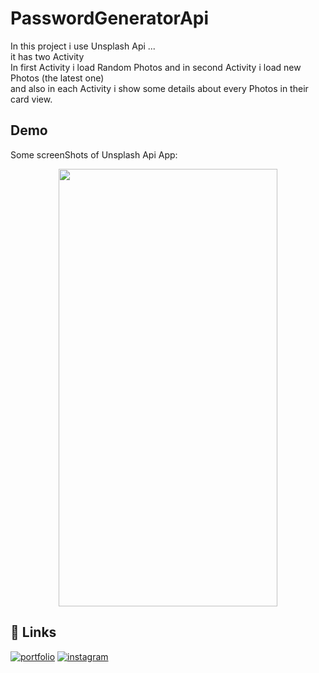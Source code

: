 # PasswordGeneratorApi

In this project i use Unsplash Api ...<br />
it has two Activity <br />
In first Activity i load Random Photos and in second Activity i load new Photos (the latest one) <br /> and also in each Activity i show some details about every Photos in their card view.

## Demo

Some screenShots of Unsplash Api App:


<p align="center">
<img src="https://user-images.githubusercontent.com/81583283/233843215-d68fdfda-c48d-4ef9-a1ea-42deec5bac28.png" width="350" height="700">
</p>



## 🔗 Links
[![portfolio](https://img.shields.io/badge/download_apk_file-000?style=for-the-badge&logo=ko-fi&logoColor=white)](https://github.com/AlirezaJahangiri/UnsplashApi/blob/main/app/release/app-release.apk?raw=true)
[![instagram](https://img.shields.io/badge/instagram-1DA1F2?style=for-the-badge&logo=instagram&logoColor=red)](https://www.instagram.com/awli.io/)

